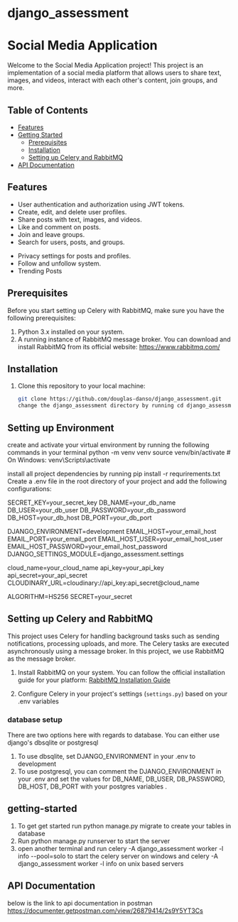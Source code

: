 # django_assessment
# Social Media Application

Welcome to the Social Media Application project! This project is an implementation of a social media platform that allows users to share text, images, and videos, interact with each other's content, join groups, and more.

## Table of Contents

- [Features](#features)
- [Getting Started](#getting-started)
  - [Prerequisites](#prerequisites)
  - [Installation](#installation)
  - [Setting up Celery and RabbitMQ](#setting-up-celery-and-rabbitmq)
- [API Documentation](#api-documentation)


## Features

- User authentication and authorization using JWT tokens.
- Create, edit, and delete user profiles.
- Share posts with text, images, and videos.
- Like and comment on posts.
- Join and leave groups.
- Search for users, posts, and groups.
<!-- - Personalized content recommendations. -->
- Privacy settings for posts and profiles.
- Follow and unfollow system.
- Trending Posts



## Prerequisites

Before you start setting up Celery with RabbitMQ, make sure you have the following prerequisites:

1. Python 3.x installed on your system.
2. A running instance of RabbitMQ message broker. You can download and install RabbitMQ from its official website: https://www.rabbitmq.com/

## Installation

1. Clone this repository to your local machine:

   ```bash
   git clone https://github.com/douglas-danso/django_assessment.git
   change the django_assessment directory by running cd django_assessment in terminal
## Setting up Environment
create and activate your virtual environment by running the following commands in your terminal
python -m venv venv
source venv/bin/activate  # On Windows: venv\Scripts\activate

install all project dependencies by running pip install -r requrirements.txt
Create a .env file in the root directory of your project and add the following configurations:

SECRET_KEY=your_secret_key
DB_NAME=your_db_name
DB_USER=your_db_user
DB_PASSWORD=your_db_password
DB_HOST=your_db_host
DB_PORT=your_db_port

DJANGO_ENVIRONMENT=development
EMAIL_HOST=your_email_host
EMAIL_PORT=your_email_port
EMAIL_HOST_USER=your_email_host_user
EMAIL_HOST_PASSWORD=your_email_host_password
DJANGO_SETTINGS_MODULE=django_assessment.settings

cloud_name=your_cloud_name
api_key=your_api_key
api_secret=your_api_secret
CLOUDINARY_URL=cloudinary://api_key:api_secret@cloud_name

ALGORITHM=HS256
SECRET=your_secret



## Setting up Celery and RabbitMQ

This project uses Celery for handling background tasks such as sending notifications, processing uploads, and more. The Celery tasks are executed asynchronously using a message broker. In this project, we use RabbitMQ as the message broker.

1. Install RabbitMQ on your system. You can follow the official installation guide for your platform: [RabbitMQ Installation Guide](https://www.rabbitmq.com/download.html)

2. Configure Celery in your project's settings (`settings.py`) based on your .env variables

### database setup
There are two options here with regards to database. You can either use django's dbsqlite or postgresql
1. To use dbsqlite, set DJANGO_ENVIRONMENT in your .env to development
2. To use postgresql, you can comment the DJANGO_ENVIRONMENT in your .env and set the values for DB_NAME, DB_USER, DB_PASSWORD, DB_HOST, DB_PORT with your postgres variables .

## getting-started
1. To get get started run python manage.py migrate to create your tables in database
2. Run python manage.py runserver to start the server
3. open another terminal and run celery -A django_assessment worker -l info --pool=solo to start the celery server on windows and celery -A django_assessment worker -l info on unix based servers

## API Documentation
below is the link to api documentation in postman
https://documenter.getpostman.com/view/26879414/2s9Y5YT3Cs